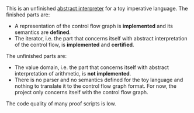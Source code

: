 This is an unfinished [abstract interpreter](https://en.wikipedia.org/wiki/Abstract_interpretation) for a toy imperative language.
The finished parts are:
- A representation of the control flow graph is **implemented** and its semantics are **defined**.
- The iterator, i.e. the part that concerns itself with abstract interpretation of the control flow, is **implemented** and **certified**.

The unfinished parts are:
- The value domain, i.e. the part that concerns itself with abstract interpretation of arithmetic, is **not implemented**.
- There is no parser and no semantics defined for the toy language and nothing to translate it to the control flow graph format. For now, the project only concerns itself with the control flow graph.

The code quality of many proof scripts is low.
